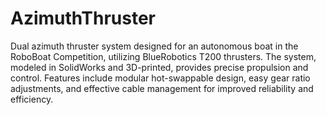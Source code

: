 # AzimuthThruster
Dual azimuth thruster system designed for an autonomous boat in the RoboBoat Competition, utilizing BlueRobotics T200 thrusters. The system, modeled in SolidWorks and 3D-printed, provides precise propulsion and control. Features include modular hot-swappable design, easy gear ratio adjustments, and effective cable management for improved reliability and efficiency.

